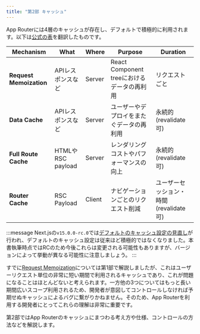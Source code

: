 ```yaml
---
title: "第2部 キャッシュ"
---
```


App Routerには4層のキャッシュが存在し、デフォルトで積極的に利用されます。以下は[公式の表](https://nextjs.org/docs/app/building-your-application/caching#overview)を翻訳したものです。

| Mechanism               | What              | Where  | Purpose                                    | Duration                                |
| ----------------------- | ----------------- | ------ | ------------------------------------------ | --------------------------------------- |
| **Request Memoization** | APIレスポンスなど | Server | React Component treeにおけるデータの再利用 | リクエストごと                          |
| **Data Cache**          | APIレスポンスなど | Server | ユーザーやデプロイをまたぐデータの再利用   | 永続的 (revalidate可)                   |
| **Full Route Cache**    | HTMLやRSC payload | Server | レンダリングコストやパフォーマンスの向上   | 永続的 (revalidate可)                   |
| **Router Cache**        | RSC Payload       | Client | ナビゲーションごとのリクエスト削減         | ユーザーセッション・時間 (revalidate可) |

:::message
Next.jsの`v15.0.0-rc.0`では[デフォルトのキャッシュ設定の見直し](https://nextjs.org/blog/next-15-rc#caching-updates)が行われ、デフォルトのキャッシュ設定は従来ほど積極的ではなくなりました。本書執筆時点ではRCのため今後これらは変更される可能性もありますが、バージョンによって挙動が異なる可能性に注意しましょう。
:::

すでに[Request Memoization](part_1_request_memoization)については第1部で解説しましたが、これはユーザーリクエスト単位の非常に短い期間で利用されるキャッシュであり、これが問題になることはほとんどないと考えられます。一方他の3つについてはもっと長い期間広いスコープ利用されるため、開発者が意図してコントロールしなければ予期せぬキャッシュによるバグに繋がりかねません。そのため、App Routerを利用する開発者にとってこれらの理解は非常に重要です。

第2部ではApp Routerのキャッシュにまつわる考え方や仕様、コントロールの方法などを解説します。
